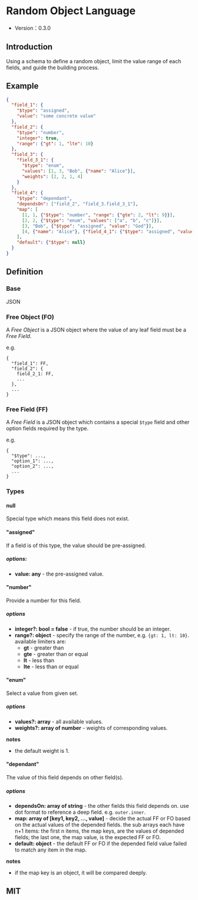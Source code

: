 # Random Object Language

- Version：0.3.0

## Introduction

Using a schema to define a random object, limit the value range of each fields, and guide the building process.

## Example

```json
{
  "field_1": {
    "$type": "assigned",
    "value": "some concrete value"
  },
  "field_2": {
    "$type": "number",
    "integer": true,
    "range": {"gt": 1, "lte": 10}
  },
  "field_3": {
    "field_3_1": {
      "$type": "enum",
      "values": [1, 3, "Bob", {"name": "Alice"}],
      "weights": [2, 2, 1, 4]
    }
  },
  "field_4": {
    "$type": "dependant",
    "dependsOn": ["field_2", "field_3.field_3_1"],
    "map": [
      [1, 1, {"$type": "number", "range": {"gte": 2, "lt": 9}}],
      [2, 2, {"$type": "enum", "values": ["a", "b", "c"]}],
      [3, "Bob", {"$type": "assigned", "value": "God"}],
      [4, {"name": "Alice"}, {"field_4_1": {"$type": "assigned", "value": "Girl"}}]
    ],
    "default": {"$type": null}
  }
}
```

## Definition

### Base

JSON

### Free Object (FO)

A *Free Object* is a JSON object where the value of any leaf field must be a *Free Field*. 

e.g.

```
{
  "field_1": FF,
  "field_2": {
    field_2_1: FF,
    ...
  },
  ...
}
```

### Free Field (FF)

A *Free Field* is a JSON object which contains a special `$type` field and other option fields required by the type.

e.g.

```
{
  "$type": ...,
  "option_1": ...,
  "option_2": ...,
  ...
}
```

### Types

#### null

Special type which means this field does not exist.

#### "assigned"

If a field is of this type, the value should be pre-assigned.

##### options:

- **value: any** - the pre-assigned value.

#### "number"

Provide a number for this field.

##### options

- **integer?: bool = false** - if true, the number should be an integer.
- **range?: object** - specify the range of the number, e.g. `{gt: 1, lt: 10}`. available limiters are:
  - **gt** - greater than
  - **gte** - greater than or equal
  - **lt** - less than
  - **lte** - less than or equal
  
#### "enum"

Select a value from given set.

##### options

- **values?: array** - all available values.
- **weights?: array of number** - weights of corresponding values.

**notes**
 
- the default weight is 1.

#### "dependant"

The value of this field depends on other field(s).

##### options

- **dependsOn: array of string** - the other fields this field depends on. use dot format to reference a deep field. e.g. 
`outer.inner`.
- **map: array of [key1, key2, ..., value]** - decide the actual FF or FO based on the actual values of the depended fields.
the sub arrays each have n+1 items: the first n items, the map keys, are the values of depended fields; the last one, the map 
value, is the expected FF or FO. 
- **default: object** - the default FF or FO if the depended field value failed to match any item in the map.  

**notes**

- if the map key is an object, it will be compared deeply.

## MIT
